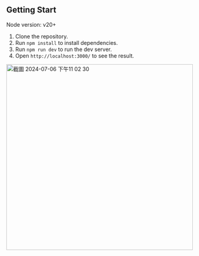 ## Getting Start
Node version: v20+
1. Clone the repository.
2. Run `npm install` to install dependencies.
3. Run `npm run dev` to run the dev server.
4. Open `http://localhost:3000/` to see the result.

<img width="490" alt="截圖 2024-07-06 下午11 02 30" src="https://github.com/bigface030/room-allocation-frontend/assets/71478261/40818c07-03cd-41b9-bfaa-e4954d715da7">
